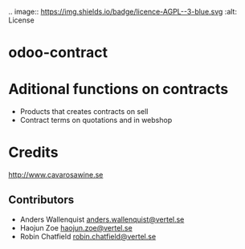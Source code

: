 .. image:: https://img.shields.io/badge/licence-AGPL--3-blue.svg
    :alt: License

# odoo-contract

Aditional functions on contracts
================================

* Products that creates contracts on sell 
* Contract terms on quotations and in webshop


Credits
=======

http://www.cavarosawine.se

Contributors
------------

 * Anders Wallenquist <anders.wallenquist@vertel.se>
 * Haojun Zoe <haojun.zoe@vertel.se>
 * Robin Chatfield <robin.chatfield@vertel.se>

